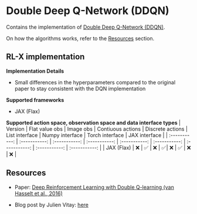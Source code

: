 # Double Deep Q-Network (DDQN)

Contains the implementation of [Double Deep Q-Network (DDQN)](https://arxiv.org/pdf/1509.06461.pdf).

On how the algorithms works, refer to the [Resources](#resources) section.


## RL-X implementation

**Implementation Details**
- Small differences in the hyperparameters compared to the original paper to stay consistent with the DQN implementation

**Supported frameworks**
- JAX (Flax)

**Supported action space, observation space and data interface types**
| Version | Flat value obs | Image obs | Contiuous actions | Discrete actions | List interface | Numpy interface | Torch interface | JAX interface |
| :-----------: | :-----------: | :-----------: | :-----------: | :-----------: | :-----------: | :-----------: | :-----------: | :-----------: |
| JAX (Flax) | ❌ | ✅ | ❌ | ✅ | ❌ | ✅ | ❌ | ❌ |


## Resources
- Paper: [Deep Reinforcement Learning with Double Q-learning (van Hasselt et al., 2016)](https://arxiv.org/pdf/1509.06461.pdf)

- Blog post by Julien Vitay: [here](https://julien-vitay.net/deeprl/2-Valuebased.html#double-dqn)
